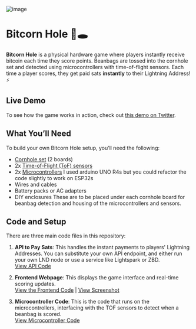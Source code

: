 ![image](https://github.com/user-attachments/assets/6203ecbb-de3d-4308-81ec-74ea63075224)

# Bitcorn Hole 🌽🕳️

**Bitcorn Hole** is a physical hardware game where players instantly receive bitcoin each time they score points. Beanbags are tossed into the cornhole set and detected  using microcontrollers with time-of-flight sensors. Each time a player scores, they get paid sats **instantly** to their Lightning Address! ⚡

## Live Demo

To see how the game works in action, check out [this demo on Twitter](https://x.com/D_plus__plus/status/1807889900093821104).

## What You’ll Need

To build your own Bitcorn Hole setup, you’ll need the following:

- [Cornhole set](https://www.amazon.com/dp/B07S1PYYTV?ref=ppx_pop_mob_ap_share) (2 boards)
- 2x [Time-of-Flight (ToF) sensors](https://a.co/d/5bQHzve)
- 2x [Microcontrollers](https://www.amazon.com/dp/B0C8V88Z9D?ref=ppx_pop_mob_ap_share)
  I used arduino UNO R4s but you could refactor the code slightly to work on ESP32s
- Wires and cables
- Battery packs or AC adapters
- DIY enclosures
  These are to be placed under each cornhole board for beanbag detection and housing of the microcontrollers and sensors.

## Code and Setup

There are three main code files in this repository:

1. **API to Pay Sats**: This handles the instant payments to players' Lightning Addresses. You can substitute your own API endpoint, and either run your own LND node or use a service like Lightspark or ZBD.  
   [View API Code](#link-to-api-code)

2. **Frontend Webpage**: This displays the game interface and real-time scoring updates.  
   [View the Frontend Code](#link-to-frontend-code) | [View Screenshot](#link-to-screenshot)

3. **Microcontroller Code**: This is the code that runs on the microcontrollers, interfacing with the TOF sensors to detect when a beanbag is scored.  
   [View Microcontroller Code](#link-to-microcontroller-code)


